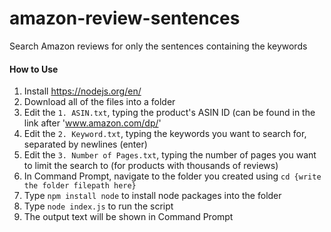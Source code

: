 # amazon-review-sentences
Search Amazon reviews for only the sentences containing the keywords


#### How to Use
1. Install https://nodejs.org/en/
2. Download all of the files into a folder
3. Edit the `1. ASIN.txt`, typing the product's ASIN ID (can be found in the link after 'www.amazon.com/dp/'
4. Edit the `2. Keyword.txt`, typing the keywords you want to search for, separated by newlines (enter)
5. Edit the `3. Number of Pages.txt`, typing the number of pages you want to limit the search to (for products with thousands of reviews)
6. In Command Prompt, navigate to the folder you created using `cd {write the folder filepath here}`
7. Type `npm install node` to install node packages into the folder
8. Type `node index.js` to run the script
9. The output text will be shown in Command Prompt
